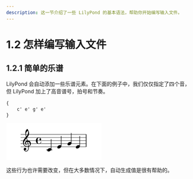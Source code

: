 ```yaml
---
description: 这一节介绍了一些 LilyPond 的基本语法，帮助你开始编写输入文件。
---
```


# 1.2 怎样编写输入文件

## 1.2.1 简单的乐谱

LilyPond 会自动添加一些乐谱元素。在下面的例子中，我们仅仅指定了四个音，但 LilyPond 加上了高音谱号，拍号和节奏。

```text
{
    c' e' g' e'
}
```

![](../.gitbook/assets/snipaste_2019-01-26_22-57-13.png)

这些行为也许需要改变，但在大多数情况下，自动生成值是很有帮助的。

